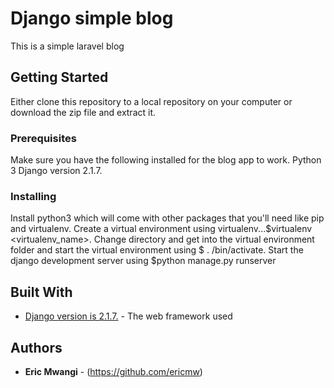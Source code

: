 # Django simple blog

This is a simple laravel blog 

## Getting Started

Either clone this repository to a local repository on your computer or download the zip file and extract it.

### Prerequisites

Make sure you have the following installed for the blog app to work.
    Python 3
    Django version 2.1.7.

### Installing

Install python3 which will come with other packages that you'll need like pip and virtualenv.
Create a virtual environment using virtualenv...$virtualenv <virtualenv_name>. Change directory and get into the virtual environment folder and start the virtual environment using $ . /bin/activate.
Start the django development server using $python manage.py runserver

## Built With

* [Django version is 2.1.7.](https://www.djangoproject.com/download/) - The web framework used

## Authors

* **Eric Mwangi** - (https://github.com/ericmw)


